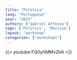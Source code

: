 ```yaml
---
title: "Política"
lang: "Portuguese"
year: "2023"
authors: ['Gabriel Affonso']
tags: ['Politics', 'Marxism']
layout: "workshop"
categories: ["workshops"]
---
```


{{< youtube FQ0yhMMv2hA >}}
